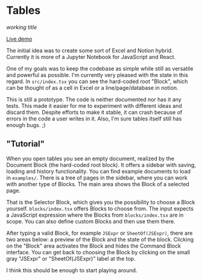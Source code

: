 # Tables

*working title*

[Live demo](https://keenbug.github.io/tables/?load=https%3A%2F%2Fraw.githubusercontent.com%2Fkeenbug%2Ftables%2Fmain%2Fexamples%2Fdemo.json)

The initial idea was to create some sort of Excel and Notion hybrid. Currently
it is more of a Jupyter Notebook for JavaScript and React.

One of my goals was to keep the codebase as simple while still as versatile and
powerful as possible. I'm currently very pleased with the state in this regard.
In `src/index.tsx` you can see the hard-coded root "Block", which can be thought
of as a cell in Excel or a line/page/database in notion.

This is still a prototype. The code is neither documented nor has it any tests.
This made it easier for me to experiment with different ideas and discard them.
Despite efforts to make it stable, it can crash because of errors in the code a
user writes in it. Also, I'm sure tables itself still has enough bugs. ;)


## "Tutorial"

When you open tables you see an empty document, realized by the Document Block
(the hard-coded root block). It offers a sidebar with saving, loading and
history functionality. You can find example documents to load in `examples/`.
There is a tree of pages in the sidebar, where you can work with another type of
Blocks. The main area shows the Block of a selected page.

That is the Selector Block, which gives you the possibility to choose a Block
yourself. `blocks/index.tsx` offers Blocks to choose from. The
input expects a JavaScript expression where the Blocks from `blocks/index.tsx`
are in scope. You can also define custom Blocks and then use them there.

After typing a valid Block, for example `JSExpr` or `SheetOf(JSExpr)`, there are
two areas below: a preview of the Block and the state of the block. Clicking on
the "Block" area activates the Block and hides the Command Block interface. You
can get back to choosing the Block by clicking on the small gray "JSExpr" or
"SheetOf(JSExpr)" label at the top.

I think this should be enough to start playing around.